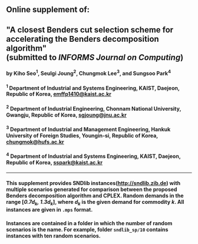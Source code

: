 ## Online supplement of: 


## "A closest Benders cut selection scheme for accelerating the Benders decomposition algorithm" <br>(submitted to *INFORMS Journal on Computing*)


#### by Kiho Seo<sup>1</sup>, Seulgi Joung<sup>2</sup>, Chungmok Lee<sup>3</sup>, and Sungsoo Park<sup>4</sup>

#### <sup>1</sup> Department of Industrial and Systems Engineering, KAIST, Daejeon, Republic of Korea, emffp1410@kaist.ac.kr

#### <sup>2</sup> Department of Industrial Engineering, Chonnam National University, Gwangju, Republic of Korea, sgjoung@jnu.ac.kr

#### <sup>3</sup> Department of Industrial and Management Engineering, Hankuk University of Foreign Studies, Youngin-si, Republic of Korea, chungmok@hufs.ac.kr

#### <sup>4</sup> Department of Industrial and Systems Engineering, KAIST, Daejeon, Republic of Korea, sspark@kaist.ac.kr

------------------------------------------------------------------------

#### This supplement provides SNDlib instances(http://sndlib.zib.de) with multiple scenarios generated for comparison between the proposed Benders decomposition algorithm and CPLEX. Random demands in the range [*0.7d<sub>k</sub>, 1.3d<sub>k</sub>*], where *d<sub>k</sub>* is the given demand for commodity *k*. All instances are given in `.mps` format.

#### Instances are contained in a folder in which the number of random scenarios is the name. For example, folder `sndlib_sp/10` contains instances with ten random scenarios.

